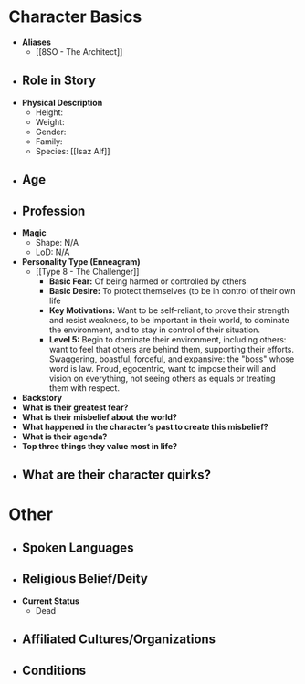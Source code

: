 # Character Basics
- **Aliases**
	- [[8SO - The Architect]]
- **Role in Story**
	- 
- **Physical Description**
	- Height:
	- Weight:
	- Gender:
	- Family:
	- Species: [[Isaz Alf]]
- **Age**
	- 
- **Profession**
	- 
- **Magic**
	- Shape: N/A
	- LoD: N/A
- **Personality Type (Enneagram)**
	- [[Type 8 - The Challenger]]
		- **Basic Fear:** Of being harmed or controlled by others
		- **Basic Desire:** To protect themselves (to be in control of their own life  
		- **Key Motivations:** Want to be self-reliant, to prove their strength and resist weakness, to be important in their world, to dominate the environment, and to stay in control of their situation.
		- **Level 5:** Begin to dominate their environment, including others: want to feel that others are behind them, supporting their efforts. Swaggering, boastful, forceful, and expansive: the "boss" whose word is law. Proud, egocentric, want to impose their will and vision on everything, not seeing others as equals or treating them with respect.
- **Backstory**
- **What is their greatest fear?**
- **What is their misbelief about the world?**
- **What happened in the character’s past to create this misbelief?**
- **What is their agenda?**
- **Top three things they value most in life?**
- **What are their character quirks?**
	- 
# Other
- **Spoken Languages**
	- 
- **Religious Belief/Deity**
	- 
- **Current Status**
	- Dead
- **Affiliated Cultures/Organizations**
	- 
- **Conditions**
	- 